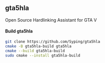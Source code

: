 ## gta5hla
Open Source Hardlinking Assistant for GTA V

#### Build gta5hla

```bash
git clone https://github.com/Syping/gta5hla
cmake -B gta5hla-build gta5hla
cmake --build gta5hla-build
sudo cmake --install gta5hla-build
```